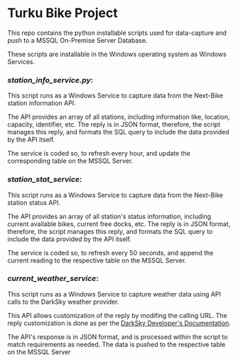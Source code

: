 # Turku Bike Project

This repo contains the python installable scripts used for data-capture and push to a MSSQL On-Premise Server Database.

These scripts are installable in the Windows operating system as Windows Services.

### *station_info_service.py*:

This script runs as a Windows Service to capture data from the Next-Bike station information API.

The API provides an array of all stations, including information like, location, capacity, identifier, etc. The reply is in JSON format, therefore, the script manages this reply, and formats the SQL query to include the data provided by the API itself.

The service is coded so, to refresh every hour, and update the corresponding table on the MSSQL Server.

### *station_stat_service*:

This script runs as a Windows Service to capture data from the Next-Bike station status API.

The API provides an array of all station's status information, including current available bikes, current free docks, etc. The reply is in JSON format, therefore, the script manages this reply, and formats the SQL query to include the data provided by the API itself.

The service is coded so, to refresh every 50 seconds, and append the current reading to the respective table on the MSSQL Server.

### *current_weather_service*:

This script runs as a Windows Service to capture weather data using API calls to the DarkSky weather provider.

This API allows customization of the reply by modifing the calling URL. The reply customization is done as per the [DarkSky Developer's Documentation](https://darksky.net/dev/docs "DarkSky API Documentation").

The API's response is in JSON format, and is processed within the script to match requirements as needed. The data is pushed to the respective table on the MSSQL Server